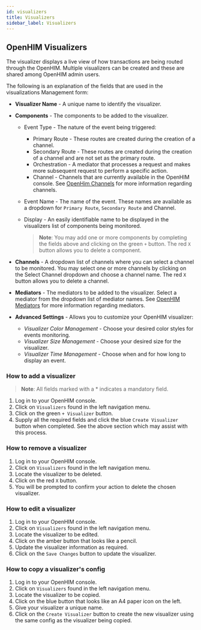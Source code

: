 ```yaml
---
id: visualizers
title: Visualizers
sidebar_label: Visualizers
---
```


## OpenHIM Visualizers

The visualizer displays a live view of how transactions are being routed through the OpenHIM. Multiple visualizers can be created and these are shared among OpenHIM admin users.

The following is an explanation of the fields that are used in the visualizations Management form:

- **Visualizer Name** - A unique name to identify the visualizer.
- **Components** - The components to be added to the visualizer.

  - Event Type - The nature of the event being triggered:
    - Primary Route - These routes are created during the creation of a channel.
    - Secondary Route - These routes are created during the creation of a channel and are not set as the primary route.
    - Orchestration - A mediator that processes a request and makes more subsequent request to perform a specific action.
    - Channel - Channels that are currently available in the OpenHIM console. See [OpenHim Channels](#openhim-channels) for more information regarding channels.
  - Event Name - The name of the event. These names are available as a dropdown for `Primary Route`, `Secondary Route` and Channel.
  - Display - An easily identifiable name to be displayed in the visualizers list of components being monitored.

    > **Note**: You may add one or more components by completing the fields above and clicking on the green `+` button. The red `X` button allows you to delete a component.

- **Channels** - A dropdown list of channels where you can select a channel to be monitored. You may select one or more channels by clicking on the Select Channel dropdown and choose a channel name. The red `X` button allows you to delete a channel.
- **Mediators** - The mediators to be added to the visualizer. Select a mediator from the dropdown list of mediator names. See [OpenHIM Mediators](#openhim-mediators) for more information regarding mediators.
- **Advanced Settings** - Allows you to customize your OpenHIM visualizer:
  - _Visualizer Color Management_ - Choose your desired color styles for events monitoring.
  - _Visualizer Size Management_ - Choose your desired size for the visualizer.
  - _Visualizer Time Management_ - Choose when and for how long to display an event.

### How to add a visualizer

> **Note**: All fields marked with a \* indicates a mandatory field.

1. Log in to your OpenHIM console.
1. Click on `Visualizers` found in the left navigation menu.
1. Click on the green `+ Visualizer` button.
1. Supply all the required fields and click the blue `Create Visualizer` button when completed. See the above section which may assist with this process.

### How to remove a visualizer

1. Log in to your OpenHIM console.
1. Click on `Visualizers` found in the left navigation menu.
1. Locate the visualizer to be deleted.
1. Click on the red `X` button.
1. You will be prompted to confirm your action to delete the chosen visualizer.

### How to edit a visualizer

1. Log in to your OpenHIM console.
1. Click on `Visualizers` found in the left navigation menu.
1. Locate the visualizer to be edited.
1. Click on the amber button that looks like a pencil.
1. Update the visualizer information as required.
1. Click on the `Save Changes` button to update the visualizer.

### How to copy a visualizer's config

1. Log in to your OpenHIM console.
1. Click on `Visualizers` found in the left navigation menu.
1. Locate the visualizer to be copied.
1. Click on the blue button that looks like an A4 paper icon on the left.
1. Give your visualizer a unique name.
1. Click on the `Create Visualizer` button to create the new visualizer using the same config as the visualizer being copied.
